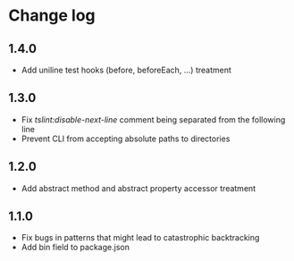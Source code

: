 
# Change log
## 1.4.0
* Add uniline test hooks (before, beforeEach, ...) treatment

## 1.3.0
* Fix _tslint:disable-next-line_ comment being separated from the following line
* Prevent CLI from accepting absolute paths to directories

## 1.2.0
* Add abstract method and abstract property accessor treatment

## 1.1.0
* Fix bugs in patterns that might lead to catastrophic backtracking
* Add bin field to package.json
